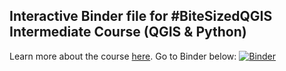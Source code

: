 ## Interactive Binder file for #BiteSizedQGIS Intermediate Course (QGIS & Python)
Learn more about the course [here](https://bnhr.xyz/training/events/bite-sized-qgis.html).
Go to Binder below:
[![Binder](https://mybinder.org/badge_logo.svg)](https://mybinder.org/v2/gh/benhur07b/bite-sized-qgis-qgis-and-python-i/master)
